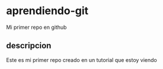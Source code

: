 # aprendiendo-git
Mi primer repo en github

## descripcion
Este es mi primer repo creado en un tutorial que estoy viendo
    
